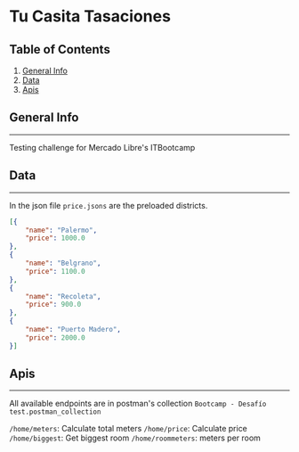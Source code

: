 # Tu Casita Tasaciones
## Table of Contents
1. [General Info](#general-info)
2. [Data](#data)
3. [Apis](#apis)
## General Info
***
Testing challenge for Mercado Libre's ITBootcamp
## Data
***
In the json file ```price.jsons``` are the preloaded districts.
```json
[{
    "name": "Palermo",
    "price": 1000.0
},
{
    "name": "Belgrano",
    "price": 1100.0
},
{
    "name": "Recoleta",
    "price": 900.0
},
{
    "name": "Puerto Madero",
    "price": 2000.0
}]
```

## Apis
***

All available endpoints are in postman's collection ```Bootcamp - Desafío test.postman_collection```

```/home/meters```: Calculate total meters
```/home/price```: Calculate price
```/home/biggest```: Get biggest room
```/home/roommeters```: meters per room

